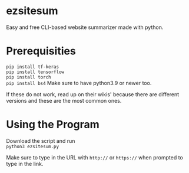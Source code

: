 # ezsitesum
Easy and free CLI-based website summarizer made with python.
# Prerequisities
```pip install tf-keras```  
```pip install tensorflow```  
```pip install torch```  
```pip install bs4```
Make sure to have python3.9 or newer too.  
  
If these do not work, read up on their wikis' because there are different versions and these are the most common ones.
# Using the Program
Download the script and run  
```python3 ezsitesum.py```  

  Make sure to type in the URL with ```http://``` or ```https://``` when prompted to type in the link.
